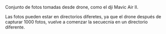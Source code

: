 Conjunto de fotos tomadas desde drone, como el dji Mavic Air II. 

Las fotos pueden estar en directorios diferetes, ya que el drone después de capturar 1000 fotos, vuelve a comenzar la secuecnia en un directorio diferente.
